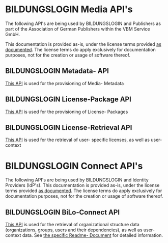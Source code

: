 # BILDUNGSLOGIN Media API's

The following API's are being used by BILDUNGSLOGIN and Publishers as part of the Association of German Publishers within the VBM Service GmbH.

This documentation is provided as-is, under the license terms provided [as documented](LICENSE.txt). The license terms do apply exclusively for documentation purposes, not for the creation or usage of software thereof.


## BILDUNGSLOGIN Metadata- API

[This API](bilo-licensepackage.json) is used for the provisioning of Media- Metadata


## BILDUNGSLOGIN License-Package API

[This API](bilo-media.json) is used for the provisioning of License- Packages


## BILDUNGSLOGIN License-Retrieval API

[This API](bilo-licenseretrieval_v1.json) is used for the retrieval of user- specific licenses, as well as user- context



# BILDUNGSLOGIN Connect API's

The following API's are being used by BILDUNGSLOGIN and Identity Providers (IdP's). This documentation is provided as-is, under the license terms provided [as documented](LICENSE.txt). The license terms do apply exclusively for documentation purposes, not for the creation or usage of software thereof.


## BILDUNGSLOGIN BiLo-Connect API

[This API](bilo-connect.json) is used for the retrieval of organizational structure data (organizations, groups, users and their dependencies), as well as user- context data.
See [the specific Readme- Document](bilo_connect.md) for detailed information.
